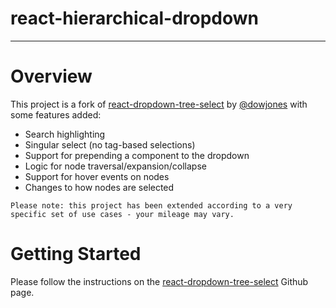 # react-hierarchical-dropdown

---

# Overview

This project is a fork of [react-dropdown-tree-select](https://github.com/dowjones/react-dropdown-tree-select) by [@dowjones](https://github.com/dowjones) with some features added:

- Search highlighting
- Singular select (no tag-based selections)
- Support for prepending a component to the dropdown
- Logic for node traversal/expansion/collapse
- Support for hover events on nodes
- Changes to how nodes are selected

```
Please note: this project has been extended according to a very specific set of use cases - your mileage may vary.
```

# Getting Started

Please follow the instructions on the [react-dropdown-tree-select](https://github.com/dowjones/react-dropdown-tree-select) Github page.
